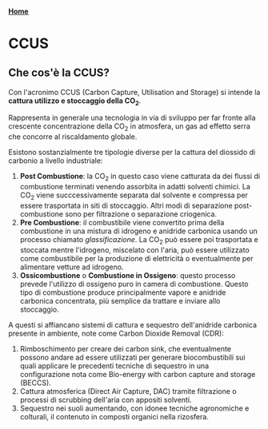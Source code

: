 #### [Home](index.md)
# CCUS

## Che cos'è la CCUS?

Con l'acronimo CCUS (Carbon Capture, Utilisation and Storage) si intende la **cattura utilizzo e stoccaggio della CO<sub>2</sub>**.

Rappresenta in generale una tecnologia in via di sviluppo per far fronte alla crescente concentrazione della CO<sub>2</sub> in atmosfera, un gas ad effetto serra che concorre al riscaldamento globale.

Esistono sostanzialmente tre tipologie diverse per la cattura del diossido di carbonio a livello industriale:

1. **Post Combustione**: la CO<sub>2</sub> in questo caso viene catturata da dei flussi di combustione terminati venendo assorbita in adatti solventi chimici. La CO<sub>2</sub> viene succcessivamente separata dal solvente e compressa per essere trasportata in siti di stoccaggio. Altri modi di separazione post-combustione sono per filtrazione o separazione criogenica.
2. **Pre Combustione**: il combustibile viene convertito prima della combustione in una mistura di idrogeno e anidride carbonica usando un processo chiamato *glassificazione*. La CO<sub>2</sub> può essere poi trasportata e stoccata mentre l'idrogeno, miscelato con l'aria, può essere utilizzato come combustibile per la produzione di elettricità  o eventualmente per alimentare vetture ad idrogeno. 
3. **Ossicombustione** o **Combustione in Ossigeno**: questo processo prevede l'utilizzo di ossigeno puro in camera di combustione. Questo tipo di combustione produce principalmente vapore e anidride carbonica concentrata, più semplice da trattare e inviare allo stoccaggio.

A questi si affiancano sistemi di cattura e sequestro dell'anidride carbonica presente in ambiente, note come Carbon Dioxide Removal (CDR):

1. Rimboschimento per creare dei carbon sink, che eventualmente possono andare ad essere utilizzati per generare biocombustibili sui quali applicare le precedenti tecniche di sequestro in una configurazione nota come Bio-energy with carbon capture and storage (BECCS).
2. Cattura atmosferica (Direct Air Capture, DAC) tramite filtrazione o processi di scrubbing dell'aria con appositi solventi.
3. Sequestro nei suoli aumentando, con idonee tecniche agronomiche e colturali, il contenuto in composti organici nella rizosfera.

